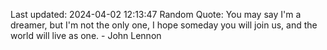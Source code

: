 Last updated: 2024-04-02 12:13:47
Random Quote: You may say I'm a dreamer, but I'm not the only one, I hope someday you will join us, and the world will live as one. - John Lennon